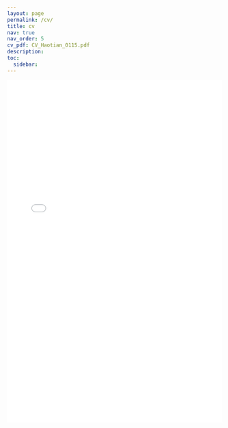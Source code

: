 ```yaml
---
layout: page
permalink: /cv/
title: cv
nav: true
nav_order: 5
cv_pdf: CV_Haotian_0115.pdf
description: 
toc:
  sidebar: 
---
```

<div class="row">
    <div class="col-sm mt-3 mt-md-0">
        <iframe src="{{ '/assets/pdf/CV_Haotian_0115.pdf' | prepend: site.baseurl | prepend: site.url }}" width="100%" height="800" frameborder="0"></iframe>
    </div>
</div>